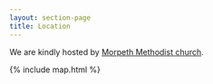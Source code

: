 ```yaml
---
layout: section-page
title: Location
---
```


We are kindly hosted by [Morpeth Methodist church](https://www.morpethmeth.org).

{% include map.html %}
